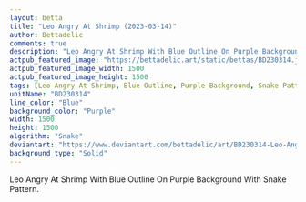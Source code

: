 ```yaml
---
layout: betta
title: "Leo Angry At Shrimp (2023-03-14)"
author: Bettadelic
comments: true
description: "Leo Angry At Shrimp With Blue Outline On Purple Background With Snake Pattern."
actpub_featured_image: "https://bettadelic.art/static/bettas/BD230314.jpg"
actpub_featured_image_width: 1500
actpub_featured_image_height: 1500
tags: [Leo Angry At Shrimp, Blue Outline, Purple Background, Snake Pattern, March 2023]
unitName: "BD230314"
line_color: "Blue"
background_color: "Purple"
width: 1500
height: 1500
algorithm: "Snake"
deviantart: "https://www.deviantart.com/bettadelic/art/BD230314-Leo-Angry-At-Shrimp-2023-03-14-953639435"
background_type: "Solid"
---
```


Leo Angry At Shrimp With Blue Outline On Purple Background With Snake Pattern.
